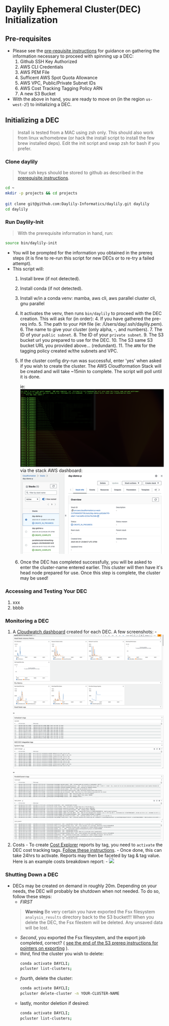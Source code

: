 # Daylily Ephemeral Cluster(DEC) Initialization

## Pre-requisites

  - Please see the [pre-requisite instructions](prereq.md) for guidance on gathering the information necessary to proceed with spinning up a DEC:
    1. Github SSH Key Authorized
    2. AWS CLI Credentials
    3. AWS PEM File
    4. Sufficent AWS Spot Quota Allowance
    5. AWS VPC, Public/Private Subnet IDs
    6. AWS Cost Tracking Tagging Policy ARN
    7. A new S3 Bucket
  - With the above in hand, you are ready to move on (in the region `us-west-2`!) to initializing a DEC.

## Initializing a DEC
  > Install is tested from a MAC using zsh only.  This should also work from linux w/homebrew (or hack the install script to install the few brew installed deps). Edit the init script and swap zsh for bash if you prefer.

### Clone daylily 
  > Your ssh keys should be stored to github as described in the [prerequisite instructions](prereq.md).
  ```bash
  cd ~
  mkdir -p projects && cd projects
  
  git clone git@github.com:Daylily-Informatics/daylily.git daylily
  cd daylily
  ```
  
### Run Daylily-Init
  > With the prerequisite information in hand, run:
  
  ```bash
  source bin/daylily-init
  ```
  
  - You will be prompted for the information you obtained in the prereq steps (it is fine to re-run this script for new DECs or to re-try a failed attempt).
  - This script will:
      1. Install brew (if not detected).
      3. Install conda (if not detected).
      4. Install w/in a conda venv: mamba, aws cli, aws parallel cluster cli, gnu parallel
      5. It activates the venv, then runs `bin/daylily` to proceed with the DEC creation.  This will ask for (in order):
        4. If you have gathered the pre-req info.
        5. The path to your `PEM` file (ie: /Users/day/.ssh/daylily.pem).
        6. The name to give your cluster (only alpha, -, and numbers).
        7. The ID of your `public subnet`.
        8. The ID of your `private subnet`.
        9. The S3 bucket url you prepared to use for the DEC.
        10. The S3 same S3 bucket URL you provided above... (redundant).
        11. The `ARN` for the tagging policy created w/the subnets and VPC.
      6. If the cluster config dry-run was successful, enter 'yes' when asked if you wish to create the cluster.  The AWS Cloudformation Stack will be created and will take ~15min to complete. The script will poll until it is done.
        
         ie: ![](../../docs/images/assets/DEC_build.png)
         via the stack AWS dashboard: ![](../../docs/images/assets/DEC_stack.png)  
      7. Once the DEC has completed successfully, you will be asked to enter the cluster-name entered earlier.  This cluster will then have it's head node prepared for use.  Once this step is complete, the cluster may be used!

### Accessing and Testing Your DEC
  1. xxx
  2. bbbb

### Monitoring a DEC
  1. A [Cloudwatch dashboard](https://us-west-2.console.aws.amazon.com/cloudwatch/home?region=us-west-2#dashboards:) created for each DEC. A few screenshots:
    - ![](../../docs/images/assets/DEC_cw_a.png)
    - ![](../../docs/images/assets/DEC_cw_b.png)
    - ![](../../docs/images/assets/DEC_cw_c.png)
  2. Costs
    - To create [Cost Explorer]() reports by tag, you need to `activate` the DEC cost tracking tags. [Follow these instructions](https://docs.aws.amazon.com/awsaccountbilling/latest/aboutv2/activating-tags.html).
    - Once done, this can take 24hrs to activate. Reports may then be faceted by tag & tag value. Here is an example costs breakdown report:
    - ![](../../docs/images/assets/DEC_cost_tag.png)

### Shutting Down a DEC
  - DECs may be created on demand in roughly 20m.  Depending on your needs, the DEC will probably be shutdown when not needed. To do so, follow these steps:
    - *FIRST* 
    > **Warning**
    > Be very certain you have exported the Fsx filesystem `analysis_results` directory back to the S3 bucket!!! When you delete the DEC, the Fsx filestem will be deleted.  Any unsaved data will be lost.
    - _*Second*_, you exported the Fsx filesystem, and the export job completed, correct?  ( [see the end of the S3 prereq instructions for pointers on exporting](prereq.md) ).
    - _third_, find the cluster you wish to delete:
      ```bash
      conda activate DAYCLI;
      pcluster list-clusters;
      ```
    - _fourth_, delete the cluster:
      ```bash
      conda activate DAYCLI;
      pcluster delete-cluster -n YOUR-CLUSTER-NAME
      ```
    - lastly, monitor deletion if desired:
      ```bash
      conda activate DAYCLI;
      pcluster list-clusters;
      ```
